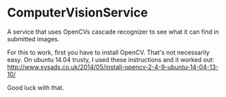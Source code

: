 ComputerVisionService
=====================

A service that uses OpenCVs cascade recognizer to see what it can find in submitted images.

For this to work, first you have to install OpenCV. That's not necessarily easy. 
On ubuntu 14.04 trusty, I used these instructions and it worked out:
http://www.sysads.co.uk/2014/05/install-opencv-2-4-9-ubuntu-14-04-13-10/
 
 Good luck with that.
